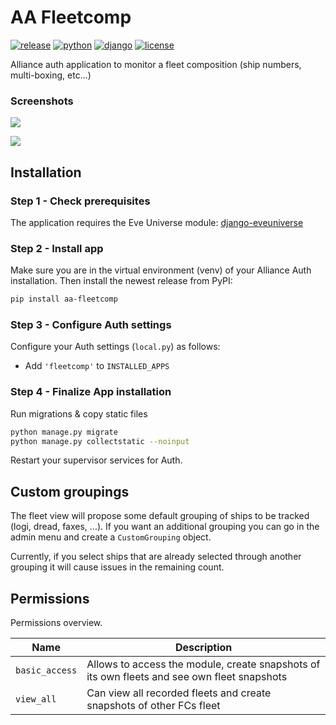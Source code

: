 # AA Fleetcomp

[![release](https://img.shields.io/pypi/v/aa-fleetcomp?label=release)](https://pypi.org/project/aa-fleetcomp/)
[![python](https://img.shields.io/pypi/pyversions/aa-fleetcomp)](https://pypi.org/project/aa-fleetcomp/)
[![django](https://img.shields.io/pypi/djversions/aa-fleetcomp?label=django)](https://pypi.org/project/aa-fleetcomp/)
[![license](https://img.shields.io/badge/license-MIT-green)](https://gitlab.com/r0kym/aa-fleetcomp/-/blob/master/LICENSE)

Alliance auth application to monitor a fleet composition (ship numbers, multi-boxing, etc...)

### Screenshots

![](images/fleet_window.png)

![](images/user_details.png)

## Installation

### Step 1 - Check prerequisites

The application requires the Eve Universe module: [django-eveuniverse](https://django-eveuniverse.readthedocs.io/en/latest/)

### Step 2 - Install app

Make sure you are in the virtual environment (venv) of your Alliance Auth installation. Then install the newest release from PyPI:

```bash
pip install aa-fleetcomp
```

### Step 3 - Configure Auth settings

Configure your Auth settings (`local.py`) as follows:

- Add `'fleetcomp'` to `INSTALLED_APPS`

### Step 4 - Finalize App installation

Run migrations & copy static files

```bash
python manage.py migrate
python manage.py collectstatic --noinput
```

Restart your supervisor services for Auth.

## Custom groupings

The fleet view will propose some default grouping of ships to be tracked (logi, dread, faxes, ...).
If you want an additional grouping you can go in the admin menu and create a `CustomGrouping` object.

Currently, if you select ships that are already selected through another grouping it will cause issues in the remaining count.

## Permissions

Permissions overview.

| Name           | Description                                                                                 |
|----------------|---------------------------------------------------------------------------------------------|
| `basic_access` | Allows to access the module, create snapshots of its own fleets and see own fleet snapshots |
| `view_all`     | Can view all recorded fleets and create snapshots of other FCs fleet                        |
